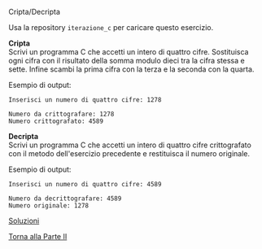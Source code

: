 Cripta/Decripta

Usa la repository `iterazione_c` per caricare questo esercizio.

**Cripta**<br>
Scrivi un programma C che accetti un intero di quattro cifre. Sostituisca
ogni cifra con il risultato della somma modulo dieci tra la cifra stessa e sette.
Infine scambi la prima cifra con la terza e la seconda con la quarta.

Esempio di output:

```
Inserisci un numero di quattro cifre: 1278

Numero da crittografare: 1278
Numero crittografato: 4589
```

**Decripta**<br>
Scrivi un programma C che accetti un intero di quattro cifre crittografato
con il metodo dell'esercizio precedente e restituisca il numero originale.

Esempio di output:

```
Inserisci un numero di quattro cifre: 4589

Numero da decrittografare: 4589
Numero originale: 1278
```

<a href="https://github.com/FabioZTessitore/laboratorio/tree/master/esercizi/part-ii/do-while">Soluzioni</a>

<a href="/activities/2">Torna alla Parte II</a>
